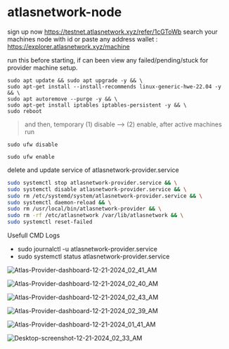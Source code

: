# atlasnetwork-node




sign up now https://testnet.atlasnetwork.xyz/refer/1cGToWb
search your machines node with id or paste any address wallet : https://explorer.atlasnetwork.xyz/machine

run this before starting, if can been view any failed/pending/stuck for provider machine setup.

```
sudo apt update && sudo apt upgrade -y && \
sudo apt-get install --install-recommends linux-generic-hwe-22.04 -y && \
sudo apt autoremove --purge -y && \
sudo apt-get install iptables iptables-persistent -y && \
sudo reboot
```
> and then, temporary (1) disable --> (2) enable, after active machines run
```
sudo ufw disable
```

```
sudo ufw enable
```

delete and update service of atlasnetwork-provider.service

```bash
sudo systemctl stop atlasnetwork-provider.service && \
sudo systemctl disable atlasnetwork-provider.service && \
sudo rm /etc/systemd/system/atlasnetwork-provider.service && \
sudo systemctl daemon-reload && \
sudo rm /usr/local/bin/atlasnetwork-provider && \
sudo rm -rf /etc/atlasnetwork /var/lib/atlasnetwork && \
sudo systemctl reset-failed
```

Usefull CMD Logs

- sudo journalctl -u atlasnetwork-provider.service
- sudo systemctl status atlasnetwork-provider.service


![Atlas-Provider-dashboard-12-21-2024_02_41_AM](https://github.com/user-attachments/assets/84d49746-4c3a-48c1-92ca-d63ca5aa50f1)

![Atlas-Provider-dashboard-12-21-2024_02_40_AM](https://github.com/user-attachments/assets/1dfbd971-86f8-4846-9d04-79ce171b6c70)

![Atlas-Provider-dashboard-12-21-2024_02_43_AM](https://github.com/user-attachments/assets/679480f9-df38-4823-a8d9-911d064e0ed0)

![Atlas-Provider-dashboard-12-21-2024_02_39_AM](https://github.com/user-attachments/assets/38972847-fe48-4bb0-a149-a3d5bf08cf47)

![Atlas-Provider-dashboard-12-21-2024_01_41_AM](https://github.com/user-attachments/assets/d37e41b4-10d0-4114-9806-fec015614cc9)

![Desktop-screenshot-12-21-2024_02_33_AM](https://github.com/user-attachments/assets/9b67444e-fdb6-45d3-98dc-313cf4aa6484)

